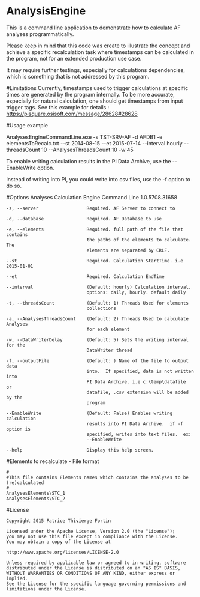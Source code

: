 # AnalysisEngine

This is a command line application to demonstrate how to calculate AF analyses programmatically.

Please keep in mind that this code was create to illustrate the concept and achieve a specific recalculation task where timestamps can be calculated in the program, not for an extended production use case.

It may require further testings, especially for calculations dependencies, which is something that is not addressed by this program.

#Limitations
Currently, timestamps used to trigger calculations at specific times are generated by the program internally.
To be more accurate, especially for natural calculation, one should get timestamps from input trigger tags.
See this example for details : https://pisquare.osisoft.com/message/28628#28628


#Usage example

AnalysesEngineCommandLine.exe -s TST-SRV-AF -d AFDB1 -e elementsToRecalc.txt --st 2014-08-15 --et 2015-07-14 --interval hourly --threadsCount 10 --AnalysesThreadsCount 10 -w 45

To enable writing calculation results in the PI Data Archive, use the --EnableWrite option.

Instead of writing into PI, you could write into csv files, use the -f option to do so.


#Options
  Analyses Calculation Engine Command Line 1.0.5708.31658
  
    -s, --server                  Required. AF Server to connect to
  
    -d, --database                Required. AF Database to use
  
    -e, --elements                Required. full path of the file that contains
                                  the paths of the elements to calculate. The
                                  elements are separated by CRLF.
  
    --st                          Required. Calculation StartTime. i.e 2015-01-01
  
    --et                          Required. Calculation EndTime
  
    --interval                    (Default: hourly) Calculation interval.
                                  options: daily, hourly. default daily
  
    -t, --threadsCount            (Default: 1) Threads Used for elements
                                  collections
  
    -a, --AnalysesThreadsCount    (Default: 2) Threads Used to calculate Analyses
                                  for each element
  
    -w, --DataWriterDelay         (Default: 5) Sets the writing interval for the
                                  DataWriter thread
  
    -f, --outputFile              (Default: ) Name of the file to output data
                                  into.  If specified, data is not written into
                                  PI Data Archive. i.e c:\temp\datafile  or
                                  datafile, .csv extension will be added by the
                                  program
  
    --EnableWrite                 (Default: False) Enables writing calculation
                                  results into PI Data Archive.  if -f option is
                                  specified, writes into text files.  ex:
                                  --EnableWrite
  
    --help                        Display this help screen.


#Elements to recalculate - File format

    #
    #This file contains Elements names which contains the analyses to be (re)calculated
    #
    AnalysesElements\STC_1
    AnalysesElements\STC_2
    

#License

 
    Copyright 2015 Patrice Thivierge Fortin
 
    Licensed under the Apache License, Version 2.0 (the "License");
    you may not use this file except in compliance with the License.
    You may obtain a copy of the License at
 
    http://www.apache.org/licenses/LICENSE-2.0
 
    Unless required by applicable law or agreed to in writing, software
    distributed under the License is distributed on an "AS IS" BASIS,
    WITHOUT WARRANTIES OR CONDITIONS OF ANY KIND, either express or implied.
    See the License for the specific language governing permissions and
    limitations under the License.
  

